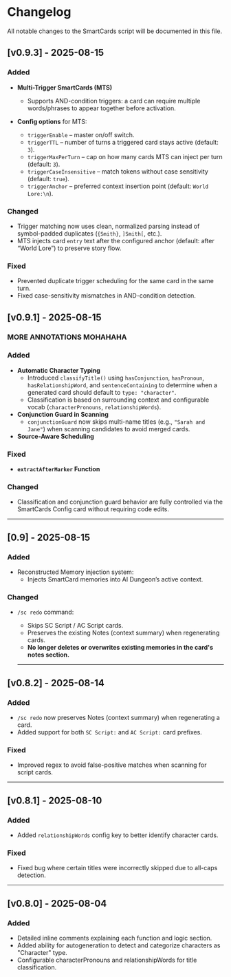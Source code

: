 # Changelog
All notable changes to the SmartCards script will be documented in this file.

## [v0.9.3] - 2025-08-15

### Added
- **Multi-Trigger SmartCards (MTS)** 
  - Supports AND-condition triggers: a card can require multiple words/phrases to appear together before activation.

- **Config options** for MTS:
  - `triggerEnable` – master on/off switch.
  - `triggerTTL` – number of turns a triggered card stays active (default: `3`).
  - `triggerMaxPerTurn` – cap on how many cards MTS can inject per turn (default: `3`).
  - `triggerCaseInsensitive` – match tokens without case sensitivity (default: `true`).
  - `triggerAnchor` – preferred context insertion point (default: `World Lore:\n`).

### Changed
- Trigger matching now uses clean, normalized parsing instead of symbol-padded duplicates (`{Smith}`, `]Smith[`, etc.).
- MTS injects card `entry` text after the configured anchor (default: after “World Lore”) to preserve story flow.

### Fixed
- Prevented duplicate trigger scheduling for the same card in the same turn.
- Fixed case-sensitivity mismatches in AND-condition detection.


## [v0.9.1] - 2025-08-15

### MORE ANNOTATIONS MOHAHAHA


### Added
- **Automatic Character Typing**
  - Introduced `classifyTitle()` using `hasConjunction`, `hasPronoun`, `hasRelationshipWord`, and `sentenceContaining` to determine when a generated card should default to `type: "character"`.
  - Classification is based on surrounding context and configurable vocab (`characterPronouns`, `relationshipWords`).
- **Conjunction Guard in Scanning**
  - `conjunctionGuard` now skips multi-name titles (e.g., `"Sarah and Jane"`) when scanning candidates to avoid merged cards.
- **Source-Aware Scheduling**

### Fixed
- **`extractAfterMarker` Function**

### Changed
- Classification and conjunction guard behavior are fully controlled via the SmartCards Config card without requiring code edits.

---

## [0.9] - 2025-08-15
### Added
- Reconstructed Memory injection system:
  - Injects SmartCard memories into AI Dungeon’s active context.
  

### Changed
- `/sc redo` command:
  - Skips SC Script / AC Script cards.
  - Preserves the existing Notes (context summary) when regenerating cards.
  - **No longer deletes or overwrites existing memories in the card's notes section.**

  ---
  
## [v0.8.2] - 2025-08-14
### Added
- `/sc redo` now preserves Notes (context summary) when regenerating a card.
- Added support for both `SC Script:` and `AC Script:` card prefixes.

### Fixed
- Improved regex to avoid false-positive matches when scanning for script cards.

---

## [v0.8.1] - 2025-08-10
### Added
- Added `relationshipWords` config key to better identify character cards.

### Fixed
- Fixed bug where certain titles were incorrectly skipped due to all-caps detection.

---

## [v0.8.0] - 2025-08-04
### Added
- Detailed inline comments explaining each function and logic section.
- Added ability for autogeneration to detect and categorize characters as "Character" type.
- Configurable characterPronouns and relationshipWords for title classification.
